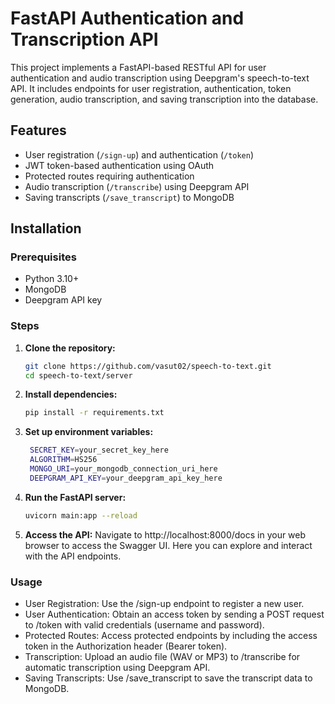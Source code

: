 # FastAPI Authentication and Transcription API

This project implements a FastAPI-based RESTful API for user authentication and audio transcription using Deepgram's speech-to-text API. It includes endpoints for user registration, authentication, token generation, audio transcription, and saving transcription into the database.

## Features

- User registration (`/sign-up`) and authentication (`/token`)
- JWT token-based authentication using OAuth
- Protected routes requiring authentication
- Audio transcription (`/transcribe`) using Deepgram API
- Saving transcripts (`/save_transcript`) to MongoDB

## Installation

### Prerequisites

- Python 3.10+
- MongoDB
- Deepgram API key

### Steps

1. **Clone the repository:**

   ```bash
   git clone https://github.com/vasut02/speech-to-text.git
   cd speech-to-text/server
1. **Install dependencies:**
   ```bash
   pip install -r requirements.txt
3. **Set up environment variables:**
   ```bash
    SECRET_KEY=your_secret_key_here
    ALGORITHM=HS256
    MONGO_URI=your_mongodb_connection_uri_here
    DEEPGRAM_API_KEY=your_deepgram_api_key_here
4. **Run the FastAPI server:**
    ```bash
    uvicorn main:app --reload
5. **Access the API:**
   Navigate to http://localhost:8000/docs in your web browser to access the Swagger UI. Here you can explore and interact with the API endpoints.


### Usage

- User Registration: Use the /sign-up endpoint to register a new user.
- User Authentication: Obtain an access token by sending a POST request to /token with valid credentials (username and password).
- Protected Routes: Access protected endpoints by including the access token in the Authorization header (Bearer token).
- Transcription: Upload an audio file (WAV or MP3) to /transcribe for automatic transcription using Deepgram API.
- Saving Transcripts: Use /save_transcript to save the transcript data to MongoDB.

